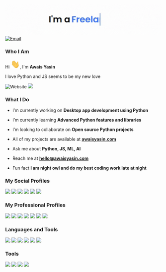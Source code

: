 ![MasterHead](https://github.com/awaisyasin/awaisyasin/blob/main/animation.gif)
[![Email](https://img.shields.io/badge/Email-hello%40awaisyasin.com-D14836?style=plastic&logo=mail.ru&logoColor=white)](mailto:hello@awaisyasin.com)

<h3 align="left"> Who I Am</h3>

<p align="left">Hi <img src="https://github.com/SatYu26/SatYu26/blob/master/Assets/Hi.gif" width="29px">, I'm <b>Awais Yasin</b></p>
<p align="left">I love Python and JS seems to be my new love</p>
<img alt="Website" src="https://img.shields.io/website?up_message=up&up_color=green&down_message=down&down_color=red&url=https%3A%2F%2Fawaisyasin.com&style=plastic&logo=internetexplorer&logoColor=white&labelColor=grey&link=https://awaisyasin.com">
<img src="https://img.shields.io/badge/Email-hello%40awaisyasin.com-D14836?style=plastic&logo=mail.ru&logoColor=white">

<h3 align="left"> What I Do</h3>

- I’m currently working on **Desktop app development using Python**

- I’m currently learning **Advanced Python features and libraries**

- I’m looking to collaborate on **Open source Python projects**

- All of my projects are available at **[awaisyasin.com](https://awaisyasin.com)**

- Ask me about **Python, JS, ML, AI**

- Reach me at **hello@awaisyasin.com**

- Fun fact **I am night owl and do my best coding work late at night**

<h3 align="left"> My Social Profiles</h3>

 <p align="left">
   <img src="https://img.shields.io/badge/Facebook-Profile-3b5998.svg?style=plastic&logo=facebook&logoColor=white&link=https://www.facebook.com/awaisyasin.co/&color=0084ff&labelColor=3b5998">
   <img src="https://img.shields.io/twitter/follow/awaisyasinco?style=plastic&logo=twitter&logoColor=white&color=1DA1F2&labelColor=1DA1F2">
   <img src="https://img.shields.io/twitter/follow/awaisyasinco?label=Followers&logo=twitter&style=plastic">
   <img src="https://img.shields.io/badge/Instagram-Profile-E4405F.svg?style=plastic&logo=instagram&logoColor=white&link=https://www.instagram.com/awaisyasin.co/">
   <img src="https://img.shields.io/badge/Telegram-Profile-26A5E4.svg?style=plastic&logo=telegram&logoColor=white&link=https://t.me/awsisyasin">
   <img src="https://img.shields.io/badge/Discord-Profile-7289DA.svg?style=plastic&logo=discord&logoColor=white&link=https://discordapp.com/users/awaisyasin">
  </p>
   
<h3 align="left"> My Professional Profiles</h3>
<p align="left">
  <img src="https://img.shields.io/badge/LinkedIn-Profile-0077B5.svg?style=plastic&logo=linkedin&logoColor=white&link=https://www.linkedin.com/in/awaisyasin/">
  <img src="https://img.shields.io/badge/HackerRank-Profile-2EC866.svg?style=plastic&logo=hackerrank&logoColor=white&link=https://www.hackerrank.com/awaisyasin">
  <img src="https://img.shields.io/badge/GitHub-Profile-181717.svg?style=plastic&logo=github&logoColor=white&link=https://github.com/awaisyasin">
  <img src="https://img.shields.io/badge/Stack%20Overflow-Profile-F58025.svg?style=plastic&logo=stackoverflow&logoColor=white&link=https://stackoverflow.com/users/your_user_id/your_username">
   <img src="https://img.shields.io/badge/Behance-Profile-0057FF.svg?style=plastic&logo=behance&logoColor=white&link=https://www.behance.net/your_username">
   <img src="https://img.shields.io/badge/Dribbble-Profile-EA4C89.svg?style=plastic&logo=dribbble&logoColor=white&link=https://dribbble.com/your_username">
   <img src="https://img.shields.io/badge/Kaggle-Profile-20BEFF.svg?style=plastic&logo=kaggle&logoColor=white&link=https://www.kaggle.com/your_username">
</p>

<h3 align="left"> Languages and Tools</h3>
<p align="left">
  <img src="https://img.shields.io/badge/Python-75%25-3776AB?style=plastic&logo=python&logoColor=white">
  <img src="https://img.shields.io/badge/JavaScript-75%25-F7DF1E?style=plastic&logo=javascript&logoColor=white">
  <img src="https://img.shields.io/badge/Django-70%25-092E20?style=plastic&logo=django&logoColor=white">
  <img src="https://img.shields.io/badge/HTML-100%25-E34F26?style=plastic&logo=html5&logoColor=white">
  <img src="https://img.shields.io/badge/CSS-80%25-1572B6?style=plastic&logo=css3&logoColor=white">
  <img src="https://img.shields.io/badge/jQuery-95%25-0769AD?style=plastic&logo=jquery&logoColor=white">
</p>

<h3 align="left"> Tools</h3>
<p align="left">
  <img src="https://img.shields.io/badge/Visual%20Studio%20Code-1.57-007ACC?style=plastic&logo=visual-studio-code&logoColor=white">
  <img src="https://img.shields.io/badge/QT-5.15-41CD52?style=plastic&logo=qt&logoColor=white">
  <img src="https://img.shields.io/badge/Git-2.32-F05032?style=plastic&logo=git&logoColor=white">
  <img src="https://img.shields.io/badge/Linux-Ubuntu-E95420?style=plastic&logo=linux&logoColor=white">
</p>
